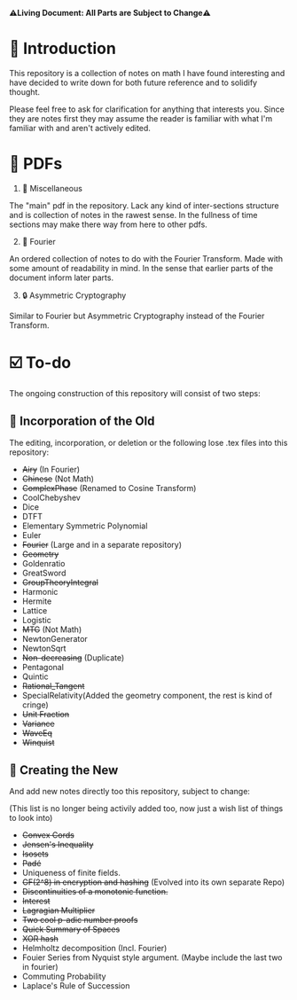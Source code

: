 **:warning:Living Document: All Parts are Subject to Change:warning:**
# :wave: Introduction
This repository is a collection of notes on math I have found interesting and have decided to write down for both future reference and to solidify thought.

Please feel free to ask for clarification for anything that interests you.
Since they are notes first they may assume the reader is familiar with what I'm familiar with and aren't actively edited. 

# :notebook: PDFs
1. :game_die: Miscellaneous

The "main" pdf in the repository.
Lack any kind of inter-sections structure and is collection of notes in the rawest sense.
In the fullness of time sections may make there way from here to other pdfs.

2. :ocean: Fourier

An ordered collection of notes to do with the Fourier Transform.
Made with some amount of readability in mind.
In the sense that earlier parts of the document inform later parts.

3. :lock: Asymmetric Cryptography

Similar to Fourier but Asymmetric Cryptography instead of the Fourier Transform.

# :ballot_box_with_check: To-do
The ongoing construction of this repository will consist of two steps:

## :deciduous_tree: Incorporation of the Old
The editing, incorporation, or deletion or the following lose .tex files into this repository:
- ~~Airy~~ (In Fourier)
- ~~Chinese~~ (Not Math)
- ~~ComplexPhase~~ (Renamed to Cosine Transform)
- CoolChebyshev
- Dice
- DTFT
- Elementary Symmetric Polynomial
- Euler
- ~~Fourier~~ (Large and in a separate repository)
- ~~Geometry~~
- Goldenratio
- GreatSword
- ~~GroupTheoryIntegral~~
- Harmonic
- Hermite
- Lattice
- Logistic
- ~~MTG~~ (Not Math)
- NewtonGenerator
- NewtonSqrt
- ~~Non-decreasing~~ (Duplicate)
- Pentagonal
- Quintic
- ~~Rational_Tangent~~
- SpecialRelativity(Added the geometry component, the rest is kind of cringe)
- ~~Unit Fraction~~
- ~~Variance~~
- ~~WaveEq~~
- ~~Winquist~~

## :seedling: Creating the New
And add new notes directly too this repository, subject to change:

(This list is no longer being activily added too, now just a wish list of things to look into)
- ~~Convex Cords~~
- ~~Jensen's Inequality~~
- ~~Isosets~~
- ~~Padé~~
- Uniqueness of finite fields.
- ~~GF(2^8) in encryption and hashing~~ (Evolved into its own separate Repo)
- ~~Discontinuities of a monotonic function.~~
- ~~Interest~~
- ~~Lagragian Multiplier~~
- ~~Two cool p-adic number proofs~~
- ~~Quick Summary of Spaces~~
- ~~XOR hash~~
- Helmholtz decomposition (Incl. Fourier)
- Fouier Series from Nyquist style argument. (Maybe include the last two in fourier)
- Commuting Probability
- Laplace's Rule of Succession
